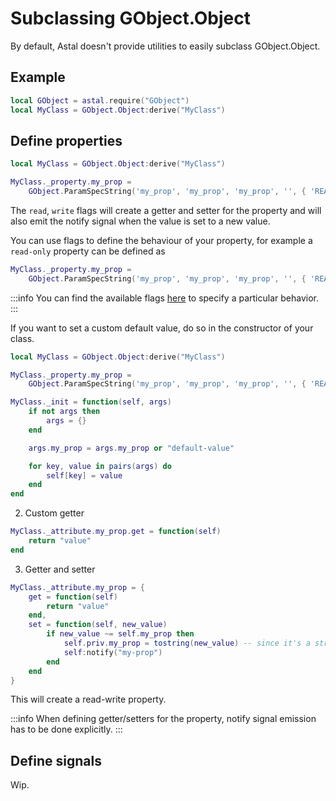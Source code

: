 # Subclassing GObject.Object

By default, Astal doesn't provide utilities to easily subclass GObject.Object.

## Example

```lua
local GObject = astal.require("GObject")
local MyClass = GObject.Object:derive("MyClass")
```

## Define properties

```lua
local MyClass = GObject.Object:derive("MyClass")

MyClass._property.my_prop =
    GObject.ParamSpecString('my_prop', 'my_prop', 'my_prop', '', { 'READ', 'WRITE' })

```

The `read`, `write` flags will create a getter and setter for the property and will also
emit the notify signal when the value is set to a new value.

You can use flags to define the behaviour of your property, for example a `read-only` property can be defined as

```lua
MyClass._property.my_prop =
    GObject.ParamSpecString('my_prop', 'my_prop', 'my_prop', '', { 'READ' })
```

:::info
You can find the available flags [here](https://lazka.github.io/pgi-docs/GObject-2.0/flags.html#GObject.ParamFlags)
to specify a particular behavior.
:::

If you want to set a custom default value, do so in the constructor of your class.

```lua
local MyClass = GObject.Object:derive("MyClass")

MyClass._property.my_prop =
    GObject.ParamSpecString('my_prop', 'my_prop', 'my_prop', '', { 'READWRITE' })

MyClass._init = function(self, args)
    if not args then
        args = {}
    end

    args.my_prop = args.my_prop or "default-value"

    for key, value in pairs(args) do
        self[key] = value
    end
end
```

2. Custom getter

```lua
MyClass._attribute.my_prop.get = function(self)
    return "value"
end
```

3. Getter and setter

```lua
MyClass._attribute.my_prop = {
    get = function(self)
        return "value"
    end,
    set = function(self, new_value)
        if new_value ~= self.my_prop then
            self.priv.my_prop = tostring(new_value) -- since it's a string prop
            self:notify("my-prop")
        end
    end
}
```

This will create a read-write property.

:::info
When defining getter/setters for the property, notify signal emission has to be done explicitly.
:::

## Define signals

Wip.
